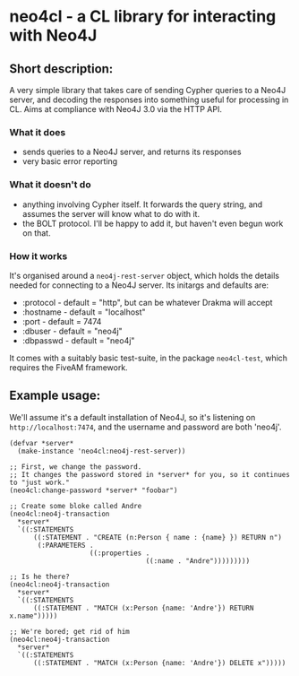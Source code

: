 # neo4cl - a CL library for interacting with Neo4J

## Short description:
A very simple library that takes care of sending Cypher queries to a Neo4J server, and decoding the responses into something useful for processing in CL.
Aims at compliance with Neo4J 3.0 via the HTTP API.


### What it does

- sends queries to a Neo4J server, and returns its responses
- very basic error reporting


### What it doesn't do

- anything involving Cypher itself. It forwards the query string, and assumes the server will know what to do with it.
- the BOLT protocol. I'll be happy to add it, but haven't even begun work on that.


### How it works

It's organised around a `neo4j-rest-server` object, which holds the details needed for connecting to a Neo4J server. Its initargs and defaults are:
- :protocol - default = "http", but can be whatever Drakma will accept
- :hostname - default = "localhost"
- :port - default = 7474
- :dbuser - default = "neo4j"
- :dbpasswd - default = "neo4j"

It comes with a suitably basic test-suite, in the package `neo4cl-test`, which requires the FiveAM framework.


## Example usage:
We'll assume it's a default installation of Neo4J, so it's listening on `http://localhost:7474`, and the username and password are both 'neo4j'.
```
(defvar *server*
  (make-instance 'neo4cl:neo4j-rest-server))

;; First, we change the password.
;; It changes the password stored in *server* for you, so it continues to "just work."
(neo4cl:change-password *server* "foobar")

;; Create some bloke called Andre
(neo4cl:neo4j-transaction
  *server*
  `((:STATEMENTS
      ((:STATEMENT . "CREATE (n:Person { name : {name} }) RETURN n")
       (:PARAMETERS .
                    ((:properties .
                                  ((:name . "Andre")))))))))

;; Is he there?
(neo4cl:neo4j-transaction
  *server*
  `((:STATEMENTS
      ((:STATEMENT . "MATCH (x:Person {name: 'Andre'}) RETURN x.name")))))

;; We're bored; get rid of him
(neo4cl:neo4j-transaction
  *server*
  `((:STATEMENTS
      ((:STATEMENT . "MATCH (x:Person {name: 'Andre'}) DELETE x")))))
```
